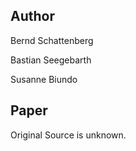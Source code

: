 ## Author
Bernd Schattenberg <no known mail>

Bastian Seegebarth <no known mail>

Susanne Biundo <no known mail>
## Paper
Original Source is unknown.
